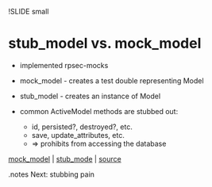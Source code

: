 !SLIDE small

# stub\_model vs. mock\_model

* implemented rpsec-mocks
* mock_model - creates a test double representing Model
* stub_model - creates an instance of Model

* common ActiveModel methods are stubbed out:
  * id, persisted?, destroyed?, etc.
  * save, update_attributes, etc.
  * => prohibits from accessing the database

[mock_model](https://www.relishapp.com/rspec/rspec-rails/docs/mocks/mock-model) |
[stub_mode](https://www.relishapp.com/rspec/rspec-rails/docs/mocks/stub-model) |
[source](https://github.com/rspec/rspec-rails/blob/master/lib/rspec/rails/mocks.rb)

.notes Next: stubbing pain

